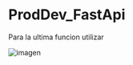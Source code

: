 # ProdDev_FastApi

Para la ultima funcion utilizar

![imagen](https://user-images.githubusercontent.com/78313450/143976734-d0e771d1-2581-48ed-ac40-c5c51d1d2968.png)

